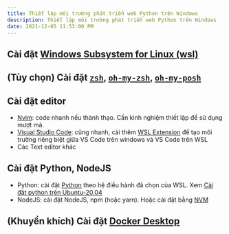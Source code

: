 ```yaml
---
title: Thiết lập môi trường phát triển web Python trên Windows
description: Thiết lập môi trường phát triển web Python trên Windows
date: 2021-12-05 11:53:00 PM
---
```


## Cài đặt [Windows Subsystem for Linux (wsl)](https://docs.microsoft.com/en-us/windows/wsl/about)

## (Tùy chọn) Cài đặt [`zsh`](https://github.com/ohmyzsh/ohmyzsh/wiki/Installing-ZSH), [`oh-my-zsh`](https://github.com/ohmyzsh/ohmyzsh#basic-installation), [`oh-my-posh`](https://ohmyposh.dev/docs/linux)

## Cài đặt editor

- [Nvim](https://github.com/neovim/neovim): code nhanh nếu thành thạo. Cần kinh nghiệm thiết lập để sử dụng mượt mà.
- [Visual Studio Code](https://code.visualstudio.com/): cũng nhanh, cài thêm [WSL Extension](https://marketplace.visualstudio.com/items?itemName=ms-vscode-remote.remote-wsl) để tạo môi trường riêng biệt giữa VS Code trên windows và VS Code trên WSL
- Các Text editor khác

## Cài đặt Python, NodeJS

- Python: cài đặt [Python](https://python.org/) theo hệ điều hành đã chọn của WSL. Xem [Cài đặt python trên Ubuntu-20.04](https://tinnguyen18920.github.io/posts/Cai-dat-Python-tren-Ubuntu-20.04/)
- NodeJS: cài đặt NodeJS, npm (hoặc yarn). Hoặc cài đặt bằng [NVM](https://github.com/nvm-sh/nvm)

## (Khuyển khích) Cài đặt [Docker Desktop](https://docs.docker.com/desktop/windows/wsl/)
